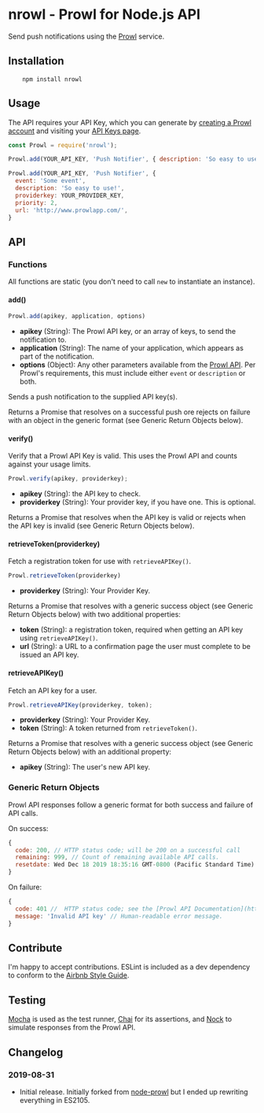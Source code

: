 # nrowl - Prowl for Node.js API
Send push notifications using the [Prowl](http://www.prowlapp.com/) service.

## Installation

```shell
	npm install nrowl
```

## Usage

The API requires your API Key, which you can generate by [creating a Prowl account](https://www.prowlapp.com/register.php) and visiting your [API Keys page](https://www.prowlapp.com/api_settings.php).

```javascript
const Prowl = require('nrowl');

Prowl.add(YOUR_API_KEY, 'Push Notifier', { description: 'So easy to use!' });

Prowl.add(YOUR_API_KEY, 'Push Notifier', { 
  event: 'Some event',
  description: 'So easy to use!',
  providerkey: YOUR_PROVIDER_KEY,
  priority: 2,
  url: 'http://www.prowlapp.com/',
}
```

## API

### Functions
All functions are static (you don't need to call `new` to instantiate an instance).

#### add()

```javascript
Prowl.add(apikey, application, options)
```
* **apikey** (String): The Prowl API key, or an array of keys, to send the notification to.
* **application** (String): The name of your application, which appears as part of the notification.
* **options** (Object): Any other parameters available from the [Prowl API](https://www.prowlapp.com/api.php#add). Per Prowl's requirements, this must include either `event` or `description` or both.

Sends a push notification to the supplied API key(s).

Returns a Promise that resolves on a successful push ore rejects on failure with an object in the generic format (see Generic Return Objects below).

#### verify()

Verify that a Prowl API Key is valid. This uses the Prowl API and counts against your usage limits.

```javascript
Prowl.verify(apikey, providerkey);
```

* **apikey** (String): the API key to check.
* **providerkey** (String): Your provider key, if you have one. This is optional.

Returns a Promise that resolves when the API key is valid or rejects when the API key is invalid (see Generic Return Objects below).

#### retrieveToken(providerkey)

Fetch a registration token for use with `retrieveAPIKey()`.

```javascript
Prowl.retrieveToken(providerkey)
```

* **providerkey** (String): Your Provider Key.

Returns a Promise that resolves with a generic success object (see Generic Return Objects below) with two additional properties:

* **token** (String): a registration token, required when getting an API key using `retrieveAPIKey()`.
* **url** (String): a URL to a confirmation page the user must complete to be issued an API key.

#### retrieveAPIKey()

Fetch an API key for a user.

```javascript
Prowl.retrieveAPIKey(providerkey, token);
```

* **providerkey** (String): Your Provider Key.
* **token** (String): A token returned from `retrieveToken()`.

Returns a Promise that resolves with a generic success object (see Generic Return Objects below) with an additional property:

* **apikey** (String): The user's new API key.

### Generic Return Objects

Prowl API responses follow a generic format for both success and failure of API calls.

On success:
```javascript
{
  code: 200, // HTTP status code; will be 200 on a successful call
  remaining: 999, // Count of remaining available API calls.
  resetdate: Wed Dec 18 2019 18:35:16 GMT-0800 (Pacific Standard Time) // (Date object) Time when your available API calls reset.
}
```

On failure:
```javascript
{
  code: 401 //  HTTP status code; see the [Prowl API Documentation](https://www.prowlapp.com/api.php#return) for a list of codes.
  message: 'Invalid API key' // Human-readable error message.
}
```

## Contribute

I'm happy to accept contributions. ESLint is included as a dev dependency to conform to the [Airbnb Style Guide](https://github.com/airbnb/javascript).

## Testing

[Mocha](https://mochajs.org/) is used as the test runner, [Chai](https://www.chaijs.com/) for its assertions, and [Nock](https://github.com/nock/nock) to simulate responses from the Prowl API.

## Changelog

### 2019-08-31

* Initial release. Initially forked from [node-prowl](https://github.com/arnklint/node-prowl) but I ended up rewriting everything in ES2105.